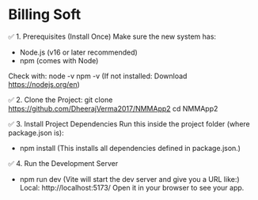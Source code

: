 # Billing Soft

✅ 1. Prerequisites (Install Once)
 Make sure the new system has:
   - Node.js (v16 or later recommended)
   - npm (comes with Node)

 Check with:
    node -v
    npm -v
  (If not installed: Download https://nodejs.org/en)

✅ 2. Clone the Project:
  git clone https://github.com/DheerajVerma2017/NMMApp2
  cd NMMApp2

✅ 3. Install Project Dependencies
Run this inside the project folder (where package.json is):
  - npm install
(This installs all dependencies defined in package.json.)

✅ 4. Run the Development Server
  - npm run dev
  (Vite will start the dev server and give you a URL like:)
 Local:   http://localhost:5173/
 Open it in your browser to see your app.
